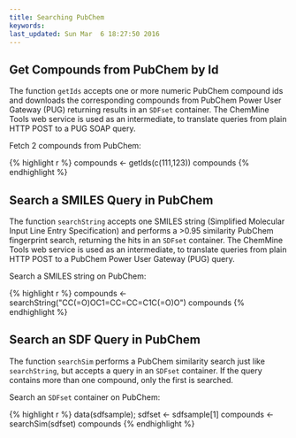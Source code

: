 ```yaml
---
title: Searching PubChem
keywords: 
last_updated: Sun Mar  6 18:27:50 2016
---
```


## Get Compounds from PubChem by Id

The function `getIds` accepts one or more numeric PubChem
compound ids and downloads the corresponding compounds from PubChem
Power User Gateway (PUG) returning results in an `SDFset`
container. The ChemMine Tools web service is used as an intermediate, to
translate queries from plain HTTP POST to a PUG SOAP query.  

Fetch 2 compounds from PubChem:



{% highlight r %}
 compounds <- getIds(c(111,123))
 compounds 
{% endhighlight %}


## Search a SMILES Query in PubChem

The function `searchString` accepts one SMILES string
(Simplified Molecular Input Line Entry Specification) and performs a
\>0.95 similarity PubChem fingerprint search, returning the hits in an
`SDFset` container. The ChemMine Tools web service is
used as an intermediate, to translate queries from plain HTTP POST to a
PubChem Power User Gateway (PUG) query.  

Search a SMILES string on PubChem:



{% highlight r %}
 compounds <- searchString("CC(=O)OC1=CC=CC=C1C(=O)O") compounds 
{% endhighlight %}


## Search an SDF Query in PubChem

The function `searchSim` performs a PubChem similarity
search just like `searchString`, but accepts a query in
an `SDFset` container. If the query contains more than
one compound, only the first is searched.  

Search an `SDFset` container on PubChem:



{% highlight r %}
 data(sdfsample); 
 sdfset <- sdfsample[1] 
 compounds <- searchSim(sdfset) 
 compounds 
{% endhighlight %}



